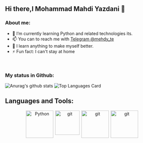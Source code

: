 ## Hi there,I Mohammad Mahdi Yazdani 👋


### About me:

- 🌱 I’m currently learning Python and related technologies its.
- 📫 You can to reach me with [Telegram @mehdy_te](https://t.me/mehdy_te)
- :boy: I learn anything to make myself better.
- ⚡ Fun fact: I can't stay at home
<br>

### My status in Github:

![Anurag's github stats](https://github-readme-stats.vercel.app/api?username=MrMohammadY&theme=default&show_icons=true) 
![Top Languages Card](https://github-readme-stats.vercel.app/api/top-langs/?username=MrMohammadY&layout=compact)

## Languages and Tools:
<p align="center">
<img src="/abranhe/programming-languages-logos/blob/master/src/python/python.png?raw=true" alt="Python" height="90" width="90" style="vertical-align:top; margin:1px">
<img src="https://cdn.iconscout.com/icon/free/png-256/git-17-1175218.png" alt="git" height="80" width="80" style="vertical-align:top; margin:1px">
<img src="https://cdn.iconscout.com/icon/free/png-256/django-11-1175036.png" alt="git" height="90" width="90" style="vertical-align:top; margin:1px;">
<img src="https://cdn.iconscout.com/icon/free/png-256/mongodb-2-1175137.png" alt="git" height="90" width="90" style="vertical-align:top; margin:1px">
</p>
